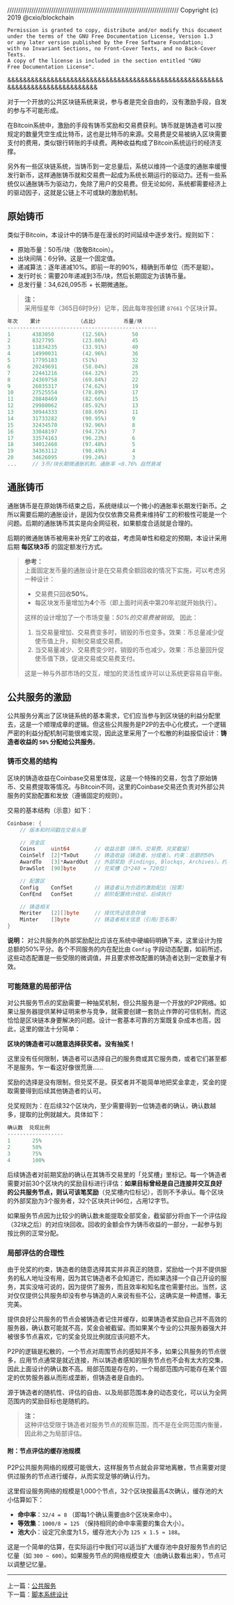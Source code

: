 //////////////////////////////////////////////////////////////////////////////
Copyright (c) 2019 @cxio/blockchain

    Permission is granted to copy, distribute and/or modify this document
    under the terms of the GNU Free Documentation License, Version 1.3
    or any later version published by the Free Software Foundation;
    with no Invariant Sections, no Front-Cover Texts, and no Back-Cover Texts.
    A copy of the license is included in the section entitled "GNU
    Free Documentation License".
&&&&&&&&&&&&&&&&&&&&&&&&&&&&&&&&&&&&&&&&&&&&&&&&&&&&&&&&&&&&&&&&&&&&&&&&&&&&&&


对于一个开放的公共区块链系统来说，参与者是完全自由的，没有激励手段，自发的参与不可能形成。

在Bitcoin系统中，激励的手段有铸币奖励和交易费获利。铸币就是铸造者可以按规定的数量凭空生成比特币，这也是比特币的来源。交易费是交易被纳入区块需要支付的费用，类似银行转账的手续费。两种收益构成了Bitcoin系统运行的经济支撑。

另外有一些区块链系统，当铸币到一定总量后，系统以维持一个适度的通胀率缓慢发行新币，这样通胀铸币就和交易费一起成为系统长期运行的驱动力。还有一些系统仅以通胀铸币为驱动力，免除了用户的交易费。但无论如何，系统都需要经济上的驱动因子，这就是公链上不可或缺的激励机制。



## 原始铸币

类似于Bitcoin，本设计中的铸币是在漫长的时间延续中逐步发行。规则如下：

- 原始币量：50币/块（致敬Bitcoin）。
- 出块间隔：6分钟。这是一个固定值。
- 递减算法：逐年递减10%。即前一年的90%，精确到币单位（而不是聪）。
- 发行时长：需要20年递减到3币/块，然后长期固定为该铸币量。
- 总发行量：34,626,095币 + 长期微通胀。

> **注：**<br>
> 采用恒星年（365日6时9分）记年，因此每年按创建 `87661` 个区块计算。<br>

```go
年次    累计            （占比）        币量/块
------------------------------------------------
1       4383050         (12.56%)        50
2       8327795         (23.86%)        45
3       11834235        (33.91%)        40
4       14990031        (42.96%)        36
5       17795183        (51%)           32
6       20249691        (58.04%)        28
7       22441216        (64.32%)        25
8       24369758        (69.84%)        22
9       26035317        (74.62%)        19
10      27525554        (78.89%)        17
11      28840469        (82.66%)        15
12      29980062        (85.92%)        13
13      30944333        (88.69%)        11
14      31733282        (90.95%)        9
15      32434570        (92.96%)        8
16      33048197        (94.72%)        7
17      33574163        (96.23%)        6
18      34012468        (97.48%)        5
19      34363112        (98.49%)        4
20      34626095        (99.24%)        3
...     // 3币/块长期微通胀机制，通胀率 <0.76% 自然衰减
```



## 通胀铸币

通胀铸币是在原始铸币结束之后，系统继续以一个微小的通胀率长期发行新币。之所以需要后期的通胀设计，是因为仅仅依靠交易费来维持矿工的积极性可能是一个问题。后期的通胀铸币其实是向全网征税，如果额度合适就是合理的。

后期的微通胀铸币被用来补充矿工的收益，考虑简单性和稳定的预期，本设计采用后期 **每区块3币** 的固定额发行方式。

> **参考：**<br>
> 上面固定发币量的通胀设计是在交易费全额回收的情况下实施，可以考虑另一种设计：
> - 交易费只回收**50%**。
> - 每区块发币量增加为**4**个币（即上面时间表中第20年初就开始执行）。
>
> 这样的设计增加了一个市场变量：*50%的交易费被销毁*。
> 因此：
> 1. 当交易量增加、交易费变多时，销毁的币也变多。效果：币总量减少促使币值上升，抑制交易或交易费。
> 2. 当交易量减少、交易费变少时，销毁的币也减少。效果：币总量回升促使币值下跌，促进交易或交易费支付。
>
> 这是一种与外部市场的交互，增加的灵活性或许可以让系统更容易自平衡。


## 公共服务的激励

公共服务分离出了区块链系统的基本需求，它们应当参与到区块链的利益分配里去，这是一个顺理成章的逻辑。但这些公共服务是P2P的去中心化模式，一个逻辑严密的利益分配机制可能很难实现，因此这里采用了一个松散的利益报偿设计：**铸造者收益的 `50%` 分配给公共服务**。


### 铸币交易的结构

区块的铸造收益在Coinbase交易里体现，这是一个特殊的交易，包含了原始铸币、交易费提取等情况。与Bitcoin不同，这里的Coinbase交易还负责对外部公共服务的奖励配置和发放（遵循固定的规则）。

交易的基本结构（示意）如下：

```go
Coinbase: {
    // 版本和时间戳在交易头里

    // 资金区
    Coins     uint64        // 收益总额（铸币、交易费、兑奖截留）
    CoinSelf  [2]*TxOut     // 铸造收益（铸造者，分成者）。约束：总额的50%
    AwardTo   [3]*AwardOut  // 外部奖励（Findings, Blockqs, Archives）。约束：总额的50%
    DrawSlot  [90]byte      // 兑奖槽（3*240 = 720位）

    // 配置区
    Config    ConfSet       // 铸造者认为合适的激励配比（投票）
    ConfEnd   ConfSet       // 前阶配置统计结论，后续执行

    // 铸造相关
    Meriter   [2][]byte     // 择优凭证信息存储
    Minter    []byte        // 铸造者相关信息（引用/签名等）
}
```

**说明：**
对公共服务的外部奖励配比应该在系统中硬编码明确下来，这里设计为按总额的50%平分。各个不同服务的内在配比由 `Config` 字段动态配置，如前所述，这些动态配置是一些受限的微调值，并且要求修改配置的铸造者达到一定数量才有效。


### 可能随意的局部评估

对公共服务节点的奖励需要一种抽奖机制，但公共服务是一个开放的P2P网络。如果让服务器提供某种证明来参与竞争，就需要创建一套防止作弊的可信机制，而这恰恰是区块链本身要解决的问题。设计一套基本可靠的方案既复杂成本也高，因此，这里的做法十分简单：

**区块的铸造者可以随意选择获奖者。没有抽奖！**

这里没有任何限制，铸造者可以选择自己的服务商或其它服务商，或者它们甚至都不是服务。乍一看这好像很荒唐……

奖励的选择是没有限制，但兑奖不是。获奖者并不能简单地把奖金拿走，奖金的提取需要得到后续其他铸造者的认可。

兑奖规则为：在后续32个区块内，至少需要得到一位铸造者的确认，确认数越多，提取的比例就越大。具体如下：

```go
确认数  兑现比例
------------------
1       25%
2       50%
3       75%
4       100%
```

后续铸造者对前期奖励的确认在其铸币交易里的「兑奖槽」里标记。每一个铸造者需要对前30个区块内的奖励目标进行评估：**如果目标曾经是自己连接并交互良好的公共服务节点，则认可该笔奖励**（兑奖槽内位标记），否则不予承认。每个区块的外部奖励为3个服务者，32个区块共计96位，占用12字节。

如果服务节点因为比较少的确认数未能提取全部奖金，截留部分将由下一个评估段（32块之后）的对应块回收。回收的金额会作为铸币收益的一部分，一起参与到按比例的正常分配。


### 局部评估的合理性

由于兑奖的约束，铸造者的随意选择其实并非真正的随意，奖励给一个并不提供服务的私人地址没有用，因为其它铸造者不会知道它，而如果选择一个自己开设的服务，其实没啥可说的，因为提供了服务，而且效率和知名度也需要付出。当然，这对仅仅提供公共服务却没有参与铸造的人来说有些不公，这确实是一种遗憾，事无完美。

提供良好公共服务的节点会被铸造者记住并缓存，如果铸造者奖励自己并不高效的服务器，确认数可能就不高，奖金会被截留。而如果某个专业的公共服务器强大并被很多节点喜欢，它的奖金兑现比例就应该问题不大。

P2P的逻辑是松散的，一个节点对周围节点的感知并不多，如果公共服务的节点很多，应用节点通常是就近连接，所以铸造者感知的服务节点也不会有太大的交集，因此上面设计的确认数不高。局部范围是存在的，一个局部范围内可能存在某个固定的优势服务器从而形成垄断，但铸造者是自由的。

源于铸造者的随机性、评估的自由、以及局部范围本身的动态变化，可以认为全网范围内的奖励目标也是随机的。

> **注：**<br>
> 这种评估受限于铸造者对服务节点的观察范围，而不是在全网范围内衡量，因此称之为局部评估。<br>


#### 附：节点评估的缓存池规模

P2P公共服务网络的规模可能很大，这样服务节点就会非常地离散，节点需要对提供过服务的节点进行缓存，从而实现足够的确认行为。

这里假设服务网络的规模是1,000个节点，32个区块按最高4次确认，缓存池的大小估算如下：

- **命中率**：`32/4 = 8` （即每1个确认需要由8个区块来命中）。
- **等效集**：`1000/8 = 125` （保持相同的命中率需要的集合大小）。
- **池大小**：设定冗余度为1.5，缓存池大小为 `125 x 1.5 ≈ 188`。

这是一个简单的估算，在实际运行中我们可以适当扩大缓存池中良好服务节点的记忆量（如 `300 ~ 600`）。如果服务节点的网络规模变大（由确认数看出来），节点可以调整记忆量。



-------------------------------------------------------------------------------

上一篇：[公共服务](3.公共服务.md)<br>
下一篇：[脚本系统设计](5.脚本系统设计.md)<br>
